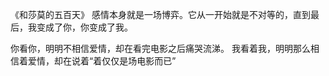 《和莎莫的五百天》
感情本身就是一场博弈。它从一开始就是不对等的，直到最后，我变成了你，你变成了我。

你看你，明明不相信爱情，却在看完电影之后痛哭流涕。
我看着我，明明那么相信着爱情，却在说着“着仅仅是场电影而已”​